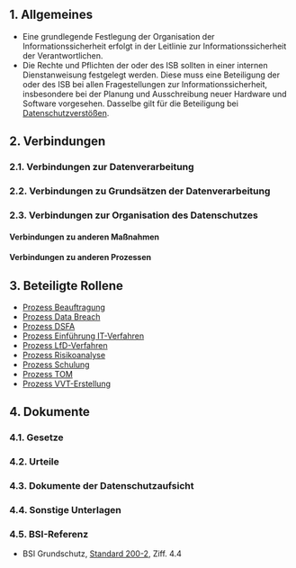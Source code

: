 ## 1. Allgemeines
- Eine grundlegende Festlegung der Organisation der Informationssicherheit erfolgt in der Leitlinie zur Informationssicherheit der Verantwortlichen.
- Die Rechte und Pflichten der oder des ISB sollten in einer internen Dienstanweisung festgelegt werden. Diese muss eine Beteiligung der oder des ISB bei allen Fragestellungen zur Informationssicherheit, insbesondere bei der Planung und Ausschreibung neuer Hardware und Software vorgesehen. Dasselbe gilt für die Beteiligung bei [Datenschutzverstößen](../Organisation/Prozess-Data-Breach.md).
## 2. Verbindungen
### 2.1. Verbindungen zur Datenverarbeitung
### 2.2. Verbindungen zu Grundsätzen der Datenverarbeitung
### 2.3. Verbindungen zur Organisation des Datenschutzes
#### Verbindungen zu anderen Maßnahmen
#### Verbindungen zu anderen Prozessen
## 3. Beteiligte Rollene
- [Prozess Beauftragung](../Organisation/Prozess-Beauftragung.md)
- [Prozess Data Breach](../Organisation/Prozess-Data-Breach.md)
- [Prozess DSFA](../Organisation/Prozess-DSFA.md)
- [Prozess Einführung IT-Verfahren](../Organisation/Prozess-Einf%C3%BChrung-IT-Verfahren.md)
- [Prozess LfD-Verfahren](../Organisation/Prozess-LfD-Verfahren.md)
- [Prozess Risikoanalyse](../Organisation/Prozess-Risikoanalyse.md)
- [Prozess Schulung](../Organisation/Prozess-Schulung.md)
- [Prozess TOM](../Organisation/Prozess-TOM.md)
- [Prozess VVT-Erstellung](../Organisation/Prozess-VVT-Erstellung.md)
## 4. Dokumente
### 4.1. Gesetze
### 4.2. Urteile
### 4.3. Dokumente der Datenschutzaufsicht
### 4.4. Sonstige Unterlagen
### 4.5. BSI-Referenz
- BSI Grundschutz, [Standard 200-2](https://www.bsi.bund.de/SharedDocs/Downloads/DE/BSI/Grundschutz/BSI_Standards/standard_200_2.pdf?__blob=publicationFile&v=2), Ziff. 4.4